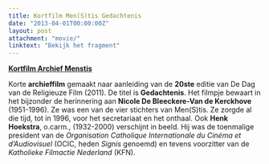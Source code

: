 ```yaml
---
title: Kortfilm Men(S)tis Gedachtenis
date: "2013-04-01T00:00:00Z"
layout: post
attachment: "movie/"
linktext: "Bekijk het fragment"
---
```

**[Kortfilm Archief Menstis](movie/)**

Korte **archieffilm** gemaakt naar aanleiding van de **20ste** editie van De Dag van de Religieuze Film (2011). De titel is **Gedachtenis**. Het filmpje bewaart in het bijzonder de herinnering aan **Nicole De Bleeckere-Van de Kerckhove** (1951-1996). Ze was een van de vier stichters van Men(S)tis. Ze zorgde al die tijd, tot in 1996, voor het secretariaat en het onthaal. Ook **Henk Hoekstra**, o.carm., (1932-2000) verschijnt in beeld. Hij was de toenmalige president van de *Organisation Catholique Internationale du Cinéma et d’Audiovisuel* (OCIC, heden *Signis* genoemd) en tevens voorzitter van de *Katholieke Filmactie Nederland* (KFN).
